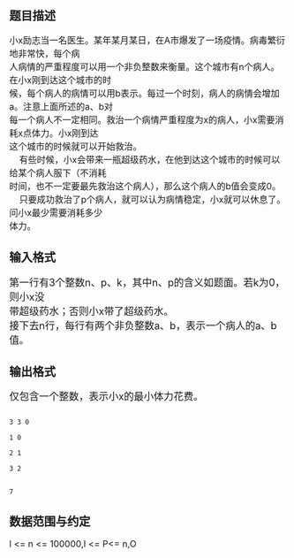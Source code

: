 ## 题目描述

<p><span style="font-size: medium">小x励志当一名医生。某年某月某日，在A市爆发了一场疫情。病毒繁衍地非常快，每个病<br> 人病情的严重程度可以用一个非负整数来衡量。这个城市有n个病人。在小x刚到达这个城市的时<br> 候，每个病人的病情可以用b表示。每过一个时刻，病人的病情会增加a。注意上面所述的a、b对<br> 每一个病人不一定相同。救治一个病情严重程度为x的病人，小x需要消耗x点体力。小x刚到达<br> 这个城市的时候就可以开始救治。<br>     有些时候，小x会带来一瓶超级药水，在他到达这个城市的时候可以给某个病人服下（不消耗<br> 时间，也不一定要最先救治这个病人），那么这个病人的b值会变成0。<br>     只要成功救治了p个病人，就可以认为病情稳定，小x就可以休息了。问小x最少需要消耗多少<br> 体力。<br> </span></p>

## 输入格式

<p><font size="4">第一行有3个整数n、p、k，其中n、p的含义如题面。若k为0，则小x没<br> 带超级药水；否则小x带了超级药水。<br> 接下去n行，每行有两个非负整数a、b，表示一个病人的a、b值。<br> </font></p>

## 输出格式

<p><font size="4">仅包含一个整数，表示小x的最小体力花费。<br> </font></p>

```input1
3 3 0
1 0
2 1
3 2
```
```output1
7
```
## 数据范围与约定

<p><span style="font-size: medium">l <= n <= 100000,l <= P<= n,O<k<l,0 < a < 10^7,0 < B <  10^12</span></p>

